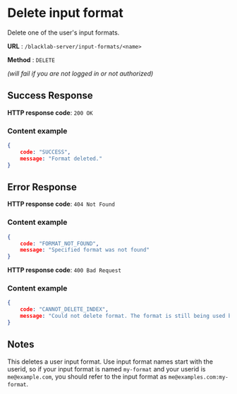 # Delete input format

Delete one of the user's input formats.

**URL** : `/blacklab-server/input-formats/<name>`

**Method** : `DELETE`

_(will fail if you are not logged in or not authorized)_

## Success Response

**HTTP response code**: `200 OK`

### Content example

```json
{
    code: "SUCCESS",
    message: "Format deleted."
}
```

## Error Response

**HTTP response code**: `404 Not Found`

### Content example

```json
{
    code: "FORMAT_NOT_FOUND",
    message: "Specified format was not found"
}
```
**HTTP response code**: `400 Bad Request`

### Content example

```json
{
    code: "CANNOT_DELETE_INDEX",
    message: "Could not delete format. The format is still being used by a corpus."
}
```

## Notes

This deletes a user input format. Use input format names start with the userid, so if your input format is named `my-format` and your userid is `me@example.com`, you should refer to the input format as `me@examples.com:my-format`.
